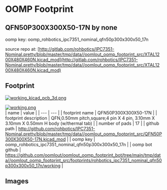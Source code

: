 # OOMP Footprint  
## QFN50P300X300X50-17N  by none  
  
oomp key: oomp_rohbotics_ipc7351_nominal_qfn50p300x300x50_17n  
  
source repo at: [http://gitlab.com/rohbotics/IPC7351-Nominal.pretty/blob/master/tmp/data//oomlout_oomp_footprint_src/XTAL1200X480X460N.kicad_mod](http://gitlab.com/rohbotics/IPC7351-Nominal.pretty/blob/master/tmp/data//oomlout_oomp_footprint_src/XTAL1200X480X460N.kicad_mod)  
## Footprint  
  
[![working_kicad_pcb_3d.png](working_kicad_pcb_3d_600.png)](working_kicad_pcb_3d.png)  
  
[![working.png](working_600.png)](working.png)  
| name | value | 
| --- | --- | 
| footprint name | QFN50P300X300X50-17N | 
| footprint description | QFN,0.50mm pitch,square;4 pin X 4 pin, 3.10mm X 3.10mm X 0.50mm H body (w/thermal tab) | 
| number of pads | 17 | 
| github path | http://github.com/rohbotics/IPC7351-Nominal.pretty/blob/master/tmp/data//oomlout_oomp_footprint_src/QFN50P300X300X50-17N.kicad_mod | 
| oomp key | oomp_rohbotics_ipc7351_nominal_qfn50p300x300x50_17n | 
| oomp bot github | https://github.com/oomlout/oomlout_oomp_footprint_bot/tree/main/tmp/data//oomlout_oomp_footprint_src/footprints/rohbotics_ipc7351_nominal_qfn50p300x300x50_17n/working | 
## Images  
